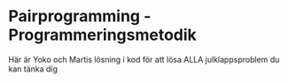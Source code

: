 # Pairprogramming - Programmeringsmetodik
Här är Yoko och Martis lösning i kod för att
lösa ALLA julklappsproblem du kan tänka dig

